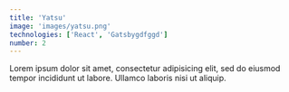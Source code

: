 ```yaml
---
title: 'Yatsu'
image: 'images/yatsu.png'
technologies: ['React', 'Gatsbygdfggd']
number: 2
---
```

Lorem ipsum dolor sit amet, consectetur adipisicing elit, sed do eiusmod tempor incididunt ut labore. Ullamco laboris nisi ut aliquip.